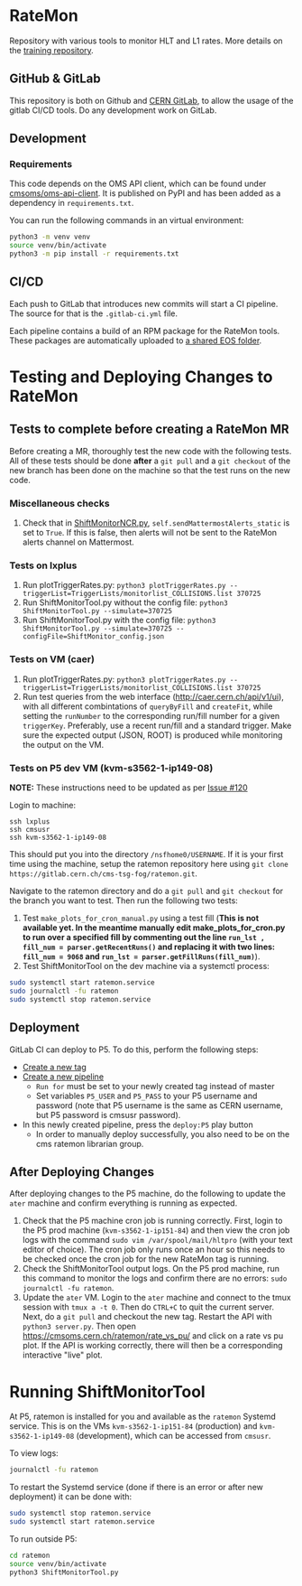 # RateMon

Repository with various tools to monitor HLT and L1 rates. More details on the [training repository](https://gitlab.cern.ch/cms-tsg-fog/training/-/tree/master/).

## GitHub & GitLab

This repository is both on Github and [CERN GitLab](https://gitlab.cern.ch/cms-tsg-fog/RateMon), to allow the usage of the gitlab CI/CD tools.
Do any development work on GitLab.

## Development

### Requirements

This code depends on the OMS API client, which can be found under [cmsoms/oms-api-client](https://gitlab.cern.ch/cmsoms/oms-api-client). It is published on PyPI and has been added as a dependency in `requirements.txt`.

You can run the following commands in an virtual environment:
```bash
python3 -m venv venv
source venv/bin/activate
python3 -m pip install -r requirements.txt
```

## CI/CD

Each push to GitLab that introduces new commits will start a CI pipeline.
The source for that is the `.gitlab-ci.yml` file.

Each pipeline contains a build of an RPM package for the RateMon tools. These packages are automatically uploaded to [a shared EOS folder](https://cernbox.cern.ch/index.php/s/TL7L81EaTE3Z8Zy).

# Testing and Deploying Changes to RateMon

## Tests to complete before creating a RateMon MR
Before creating a MR, thoroughly test the new code with the following tests. 
All of these tests should be done **after** a `git pull` and a `git checkout` of the new branch has been done on the machine so that the test runs on the new code. 

### Miscellaneous checks
1. Check that in [ShiftMonitorNCR.py](https://gitlab.cern.ch/cms-tsg-fog/ratemon/-/blob/master/ratemon/ShiftMonitorNCR.py#L356), `self.sendMattermostAlerts_static` is set to `True`. If this is false, then alerts will not be sent to the RateMon alerts channel on Mattermost. 

### Tests on lxplus
1. Run plotTriggerRates.py: `python3 plotTriggerRates.py --triggerList=TriggerLists/monitorlist_COLLISIONS.list 370725`
2. Run ShiftMonitorTool.py without the config file: `python3 ShiftMonitorTool.py --simulate=370725`
3. Run ShiftMonitorTool.py with the config file: `python3 ShiftMonitorTool.py --simulate=370725 --configFile=ShiftMonitor_config.json`

### Tests on VM (caer)
1. Run plotTriggerRates.py: `python3 plotTriggerRates.py --triggerList=TriggerLists/monitorlist_COLLISIONS.list 370725`
2. Run test queries from the web interface (http://caer.cern.ch/api/v1/ui), with all different combintations of `queryByFill` and `createFit`, while setting the `runNumber` to the corresponding run/fill number for a given `triggerKey`. Preferably, use a recent run/fill and a standard trigger. Make sure the expected output (JSON, ROOT) is produced while monitoring the output on the VM.

### Tests on P5 dev VM (kvm-s3562-1-ip149-08)
**NOTE:** These instructions need to be updated as per [Issue #120](https://gitlab.cern.ch/cms-tsg-fog/ratemon/-/issues/120)

Login to machine: 
```
ssh lxplus
ssh cmsusr
ssh kvm-s3562-1-ip149-08
```

This should put you into the directory `/nsfhome0/USERNAME`. 
If it is your first time using the machine, setup the ratemon repository here using `git clone https://gitlab.cern.ch/cms-tsg-fog/ratemon.git`. 

Navigate to the ratemon directory and do a `git pull` and `git checkout` for the branch you want to test. Then run the following two tests: 
1. Test `make_plots_for_cron_manual.py` using a test fill (**This is not available yet. In the meantime manually edit make_plots_for_cron.py to run over a specified fill by commenting out the line `run_lst , fill_num = parser.getRecentRuns()` and replacing it with two lines: `fill_num = 9068` and `run_lst = parser.getFillRuns(fill_num)`**).
2. Test ShiftMonitorTool on the dev machine via a systemctl process: 
```bash
sudo systemctl start ratemon.service
sudo journalctl -fu ratemon
sudo systemctl stop ratemon.service
```

## Deployment

GitLab CI can deploy to P5. To do this, perform the following steps:

- [Create a new tag](https://gitlab.cern.ch/cms-tsg-fog/ratemon/-/tags/new)
- [Create a new pipeline](https://gitlab.cern.ch/cms-tsg-fog/ratemon/-/pipelines/new)
  - `Run for` must be set to your newly created tag instead of master
  - Set variables `P5_USER` and `P5_PASS` to your P5 username and password (note that P5 username is the same as CERN username, but P5 password is cmsusr password).
- In this newly created pipeline, press the `deploy:P5` play button
  - In order to manually deploy successfully, you also need to be on the cms ratemon librarian group.

## After Deploying Changes
After deploying changes to the P5 machine, do the following to update the `ater` machine and confirm everything is running as expected. 

1. Check that the P5 machine cron job is running correctly. First, login to the P5 prod machine (`kvm-s3562-1-ip151-84`) and then view the cron job logs with the command `sudo vim /var/spool/mail/hltpro` (with your text editor of choice). The cron job only runs once an hour so this needs to be checked once the cron job for the new RateMon tag is running. 
2. Check the ShiftMonitorTool output logs. On the P5 prod machine, run this command to monitor the logs and confirm there are no errors: `sudo journalctl -fu ratemon`. 
3. Update the `ater` VM. Login to the `ater` machine and connect to the tmux session with `tmux a -t 0`. Then do `CTRL+C` to quit the current server. Next, do a `git pull` and checkout the new tag. Restart the API with `python3 server.py`. Then open https://cmsoms.cern.ch/ratemon/rate_vs_pu/ and click on a rate vs pu plot. If the API is working correctly, there will then be a corresponding interactive "live" plot. 


# Running ShiftMonitorTool

At P5, ratemon is installed for you and available as the `ratemon` Systemd service. This is on the VMs `kvm-s3562-1-ip151-84` (production) and `kvm-s3562-1-ip149-08` (development), which can be accessed from `cmsusr`.

To view logs:
```bash
journalctl -fu ratemon
```

To restart the Systemd service (done if there is an error or after new deployment) it can be done with:

```bash
sudo systemctl stop ratemon.service
sudo systemctl start ratemon.service
```

To run outside P5:
```bash
cd ratemon
source venv/bin/activate
python3 ShiftMonitorTool.py
```

